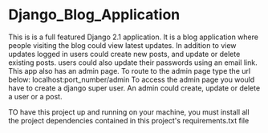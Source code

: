 # Django_Blog_Application
This is is a full featured Django 2.1 application. It is a blog application where people visiting the blog could view latest updates. 
In addition to view updates logged in users could create new posts, and update or delete existing posts. users could also update their 
passwords using an email link.
This app also has an admin page. To route to the admin page type the url below:
localhost:port_number/admin
To access the admin page you would have to create a django super user.
An admin could create, update or delete a user or a post.

TO have this project up and running on your machine, you must install all the project dependencies contained in this project's 
requirements.txt file

